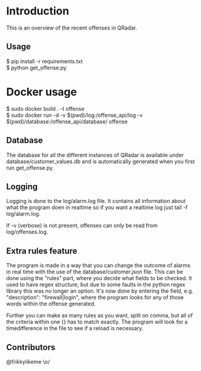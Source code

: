 # Introduction

This is an overview of the recent offenses in QRadar. 

## Usage
$ pip install -r requirements.txt<br>
$ python get\_offense.py

# Docker usage
$ sudo docker build . -t offense<br>
$ sudo docker run -d -v $(pwd)/log:/offense_api/log -v $(pwd)/database:/offense_api/database/ offense<br>

## Database

The database for all the different instances of QRadar is available under database/customer_values.db and is automatically generated when you first run get_offense.py. 

## Logging 

Logging is done to the log/alarm.log file. It contains all information about what the program doen in realtime so if you want a realtime log just tail -f log/alarm.log.

If -v (verbose) is not present, offenses can only be read from log/offenses.log.

## Extra rules feature

The program is made in a way that you can change the outcome of alarms in real time with the use of the database/customer.json file. This can be done using the "rules" part, where you decide what fields to be checked. It used to have regex structure, but due to some faults in the python regex library this was no longer an option. It's now done by entering the field, e.g. "description": "firewall|login", where the program looks for any of those words within the offense generated. 

Further you can make as many rules as you want, split on comma, but all of the criteria within one {} has to match exactly. The program will look for a timedifference in the file to see if a reload is necessary.

## Contributors

@frikkylikeme \o/

